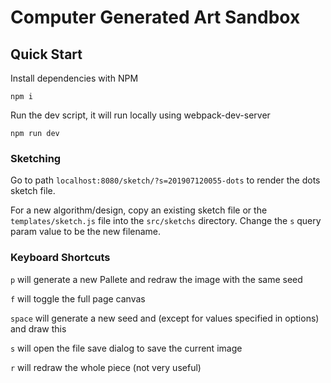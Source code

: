 # Computer Generated Art Sandbox

## Quick Start

Install dependencies with NPM

```
npm i
```

Run the dev script, it will run locally using webpack-dev-server

```
npm run dev
```

### Sketching

Go to path `localhost:8080/sketch/?s=201907120055-dots` to render the dots sketch file.

For a new algorithm/design, copy an existing sketch file or the `templates/sketch.js` file into the `src/sketchs` directory. Change the `s` query param value to be the new filename.

### Keyboard Shortcuts

`p` will generate a new Pallete and redraw the image with the same seed

`f` will toggle the full page canvas

`space` will generate a new seed and (except for values specified in options) and draw this

`s` will open the file save dialog to save the current image

`r` will redraw the whole piece (not very useful)
